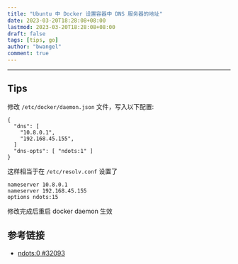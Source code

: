 ```yaml
---
title: "Ubuntu 中 Docker 设置容器中 DNS 服务器的地址"
date: 2023-03-20T18:28:08+08:00
lastmod: 2023-03-20T18:28:08+08:00
draft: false
tags: [tips, go]
author: "bwangel"
comment: true
---
```


<!--more-->

---

## Tips

修改 `/etc/docker/daemon.json` 文件，写入以下配置:

```
{
  "dns": [
    "10.8.0.1",
    "192.168.45.155",
  ]
  "dns-opts": [ "ndots:1" ]
}
```

这样相当于在 `/etc/resolv.conf` 设置了

```
nameserver 10.8.0.1
nameserver 192.168.45.155
options ndots:15
```

修改完成后重启 docker daemon 生效

## 参考链接

- [ndots:0 #32093](https://github.com/moby/moby/issues/32093)
